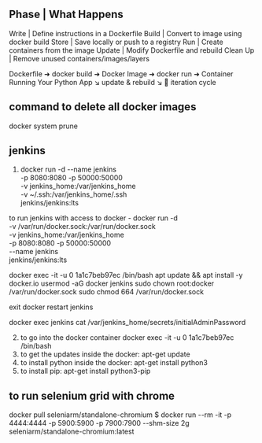 ## Phase    | What Happens
Write       | Define instructions in a Dockerfile
Build       | Convert to image using docker build
Store       | Save locally or push to a registry
Run         | Create containers from the image
Update      | Modify Dockerfile and rebuild
Clean Up    | Remove unused containers/images/layers


Dockerfile ➜ docker build ➜ Docker Image ➜ docker run ➜ Container Running Your Python App
           ↘ update & rebuild ↘
           🔁 iteration cycle

## command to delete all docker images 
docker system prune 

## jenkins 
1. docker run -d --name jenkins \
  -p 8080:8080 -p 50000:50000 \
  -v jenkins_home:/var/jenkins_home \
  -v ~/.ssh:/var/jenkins_home/.ssh \
  jenkins/jenkins:lts

to run jenkins with access to docker -
docker run -d \
  -v /var/run/docker.sock:/var/run/docker.sock \
  -v jenkins_home:/var/jenkins_home \
  -p 8080:8080 -p 50000:50000 \
  --name jenkins \
  jenkins/jenkins:lts

docker exec -it -u 0 1a1c7beb97ec /bin/bash
apt update && apt install -y docker.io
usermod -aG docker jenkins
sudo chown root:docker /var/run/docker.sock
sudo chmod 664 /var/run/docker.sock

exit 
docker restart jenkins



docker exec jenkins cat /var/jenkins_home/secrets/initialAdminPassword

2. to go into the docker container docker exec -it -u 0 1a1c7beb97ec /bin/bash
3. to get the updates inside the docker: apt-get update
4. to install python inside the docker: apt-get install python3
5. to install pip: apt-get install python3-pip



## to run selenium grid with chrome 
docker pull seleniarm/standalone-chromium
$ docker run --rm -it -p 4444:4444 -p 5900:5900 -p 7900:7900 --shm-size 2g seleniarm/standalone-chromium:latest
